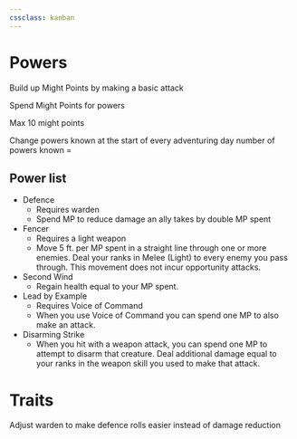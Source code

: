 ```yaml
---
cssclass: kanban
---
```

# Powers

Build up Might Points by making a basic attack

Spend Might Points for powers

Max 10 might points

Change powers known at the start of every adventuring day
number of powers known = 

## Power list
-	Defence
	-	Requires warden
	-	Spend MP to reduce damage an ally takes by double MP spent
-	Fencer
	-	Requires a light weapon
	-	Move 5 ft. per MP spent in a straight line through one or more enemies. Deal your ranks in Melee (Light) to every enemy you pass through. This movement does not incur opportunity attacks.
-	Second Wind
	-	Regain health equal to your MP spent.
-	Lead by Example
	-	Requires Voice of Command
	-	When you use Voice of Command you can spend one MP to also make an attack.
-	Disarming Strike
	-	When you hit with a weapon attack, you can spend one MP to attempt to disarm that creature. Deal additional damage equal to your ranks in the weapon skill you used to make that attack.

# Traits
Adjust warden to make defence rolls easier instead of damage reduction